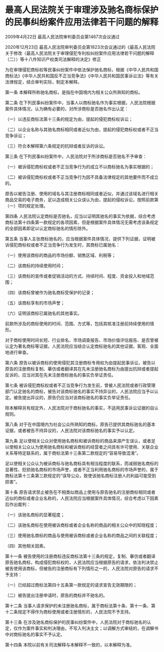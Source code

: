 # 最高人民法院关于审理涉及驰名商标保护的民事纠纷案件应用法律若干问题的解释

2009年4月22日 最高人民法院审判委员会第1467次会议通过

2020年12月23日 最高人民法院审判委员会第1823次会议通过的《最高人民法院关于修改〈最高人民法院关于审理侵犯专利权纠纷案件应用法律若干问题的解释（二）〉等十八件知识产权类司法解释的决定》修正

<!-- INFO END -->

为在审理侵犯商标权等民事纠纷案件中依法保护驰名商标，根据《中华人民共和国商标法》《中华人民共和国反不正当竞争法》《中华人民共和国民事诉讼法》等有关法律规定，结合审判实际，制定本解释。

第一条 本解释所称驰名商标，是指在中国境内为相关公众所熟知的商标。

第二条 在下列民事纠纷案件中，当事人以商标驰名作为事实根据，人民法院根据案件具体情况，认为确有必要的，对所涉商标是否驰名作出认定：

（一）以违反商标法第十三条的规定为由，提起的侵犯商标权诉讼；

（二）以企业名称与其驰名商标相同或者近似为由，提起的侵犯商标权或者不正当竞争诉讼；

（三）符合本解释第六条规定的抗辩或者反诉的诉讼。

第三条 在下列民事纠纷案件中，人民法院对于所涉商标是否驰名不予审查：

（一）被诉侵犯商标权或者不正当竞争行为的成立不以商标驰名为事实根据的；

（二）被诉侵犯商标权或者不正当竞争行为因不具备法律规定的其他要件而不成立的。

原告以被告注册、使用的域名与其注册商标相同或者近似，并通过该域名进行相关商品交易的电子商务，足以造成相关公众误认为由，提起的侵权诉讼，按照前款第（一）项的规定处理。

第四条 人民法院认定商标是否驰名，应当以证明其驰名的事实为依据，综合考虑商标法第十四条第一款规定的各项因素，但是根据案件具体情况无需考虑该条规定的全部因素即足以认定商标驰名的情形除外。

第五条 当事人主张商标驰名的，应当根据案件具体情况，提供下列证据，证明被诉侵犯商标权或者不正当竞争行为发生时，其商标已属驰名：

（一）使用该商标的商品的市场份额、销售区域、利税等；

（二）该商标的持续使用时间；

（三）该商标的宣传或者促销活动的方式、持续时间、程度、资金投入和地域范围；

（四）该商标曾被作为驰名商标受保护的记录；

（五）该商标享有的市场声誉；

（六）证明该商标已属驰名的其他事实。

前款所涉及的商标使用的时间、范围、方式等，包括其核准注册前持续使用的情形。

对于商标使用时间长短、行业排名、市场调查报告、市场价值评估报告、是否曾被认定为著名商标等证据，人民法院应当结合认定商标驰名的其他证据，客观、全面地进行审查。

第六条 原告以被诉商标的使用侵犯其注册商标专用权为由提起民事诉讼，被告以原告的注册商标复制、摹仿或者翻译其在先未注册驰名商标为由提出抗辩或者提起反诉的，应当对其在先未注册商标驰名的事实负举证责任。

第七条 被诉侵犯商标权或者不正当竞争行为发生前，曾被人民法院或者行政管理部门认定驰名的商标，被告对该商标驰名的事实不持异议的，人民法院应当予以认定。被告提出异议的，原告仍应当对该商标驰名的事实负举证责任。

除本解释另有规定外，人民法院对于商标驰名的事实，不适用民事诉讼证据的自认规则。

第八条 对于在中国境内为社会公众所熟知的商标，原告已提供其商标驰名的基本证据，或者被告不持异议的，人民法院对该商标驰名的事实予以认定。

第九条 足以使相关公众对使用驰名商标和被诉商标的商品来源产生误认，或者足以使相关公众认为使用驰名商标和被诉商标的经营者之间具有许可使用、关联企业关系等特定联系的，属于商标法第十三条第二款规定的“容易导致混淆”。

足以使相关公众认为被诉商标与驰名商标具有相当程度的联系，而减弱驰名商标的显著性、贬损驰名商标的市场声誉，或者不正当利用驰名商标的市场声誉的，属于商标法第十三条第三款规定的“误导公众，致使该驰名商标注册人的利益可能受到损害”。

第十条 原告请求禁止被告在不相类似商品上使用与原告驰名的注册商标相同或者近似的商标或者企业名称的，人民法院应当根据案件具体情况，综合考虑以下因素后作出裁判：

（一）该驰名商标的显著程度；

（二）该驰名商标在使用被诉商标或者企业名称的商品的相关公众中的知晓程度；

（三）使用驰名商标的商品与使用被诉商标或者企业名称的商品之间的关联程度；

（四）其他相关因素。

第十一条 被告使用的注册商标违反商标法第十三条的规定，复制、摹仿或者翻译原告驰名商标，构成侵犯商标权的，人民法院应当根据原告的请求，依法判决禁止被告使用该商标，但被告的注册商标有下列情形之一的，人民法院对原告的请求不予支持：

（一）已经超过商标法第四十五条第一款规定的请求宣告无效期限的；

（二）被告提出注册申请时，原告的商标并不驰名的。

第十二条 当事人请求保护的未注册驰名商标，属于商标法第十条、第十一条、第十二条规定不得作为商标使用或者注册情形的，人民法院不予支持。

第十三条 在涉及驰名商标保护的民事纠纷案件中，人民法院对于商标驰名的认定，仅作为案件事实和判决理由，不写入判决主文；以调解方式审结的，在调解书中对商标驰名的事实不予认定。

第十四条 本院以前有关司法解释与本解释不一致的，以本解释为准。